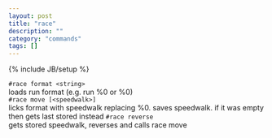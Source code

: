 ```yaml
---
layout: post
title: "race"
description: ""
category: "commands"
tags: []
---
```

{% include JB/setup %}

`#race format <string>`   
  loads run format (e.g. run %0  or %0)  
`#race move [<speedwalk>]`   
  licks format with speedwalk replacing %0. saves speedwalk. if it was empty then gets last stored instead
`#race reverse`   
  gets stored speedwalk, reverses and calls race move  
